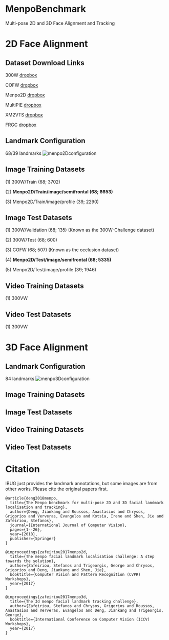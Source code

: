 # MenpoBenchmark
Multi-pose 2D and 3D Face Alignment and Tracking

# 2D Face Alignment 

## Dataset Download Links

300W [dropbox](https://www.dropbox.com/s/7p4gwooqb5duijy/300W.zip?dl=0)

COFW [dropbox](https://www.dropbox.com/s/4yuzt4namj6929d/COFW.zip?dl=0)

Menpo2D [dropbox](https://www.dropbox.com/s/utojl92tvmdhiy8/Menpo2D.zip?dl=0)

MultiPIE [dropbox](https://www.dropbox.com/s/w644zx4hljk6o1h/MultiPIE.zip?dl=0)

XM2VTS [dropbox](https://www.dropbox.com/s/fn38m40xurwe8fx/xm2vts.zip?dl=0)

FRGC [dropbox](https://www.dropbox.com/s/xswi4l9rpnf3ipr/frgc.zip?dl=0)

## Landmark Configuration 

68/39 landmarks
![menpo2Dconfiguration](https://github.com/jiankangdeng/MenpoBenchmark/blob/master/menpo2D_landmarks.png)

## Image Training Datasets

(1) 300W/Train (68; 3702)

(2) **Menpo2D/Train/image/semifrontal (68; 6653)**

(3) Menpo2D/Train/image/profile (39; 2290)

## Image Test Datasets

(1) 300W/Validation (68; 135) (Known as the 300W-Challenge dataset) 

(2) 300W/Test (68; 600)

(3) COFW (68; 507)  (Known as the occlusion dataset) 

(4) **Menpo2D/Test/image/semifrontal (68; 5335)**

(5) Menpo2D/Test/image/profile (39; 1946)

## Video Training Datasets

(1) 300VW

## Video Test Datasets

(1) 300VW

# 3D Face Alignment 

## Landmark Configuration

84 landmarks
![menpo3Dconfiguration](https://github.com/jiankangdeng/MenpoBenchmark/blob/master/menpo3D_landmarks.png)

## Image Training Datasets

## Image Test Datasets

## Video Training Datasets

## Video Test Datasets

# Citation

IBUG just provides the landmark annotations, but some images are from other works. Please cite the original papers first.

```
@article{deng2018menpo,
  title={The Menpo benchmark for multi-pose 2D and 3D facial landmark localisation and tracking},
  author={Deng, Jiankang and Roussos, Anastasios and Chrysos, Grigorios and Ververas, Evangelos and Kotsia, Irene and Shen, Jie and Zafeiriou, Stefanos},
  journal={International Journal of Computer Vision},
  pages={1--26},
  year={2018},
  publisher={Springer}
}

@inproceedings{zafeiriou2017menpo2d,
  title={The menpo facial landmark localisation challenge: A step towards the solution},
  author={Zafeiriou, Stefanos and Trigeorgis, George and Chrysos, Grigorios and Deng, Jiankang and Shen, Jie},
  booktitle={Computer Vision and Pattern Recognition (CVPR) Workshops},
  year={2017}
}

@inproceedings{zafeiriou2017menpo3d,
  title={The 3d menpo facial landmark tracking challenge},
  author={Zafeiriou, Stefanos and Chrysos, Grigorios and Roussos, Anastasios and Ververas, Evangelos and Deng, Jiankang and Trigeorgis, George},
  booktitle={International Conference on Computer Vision (ICCV) Workshops},
  year={2017}
}

```

